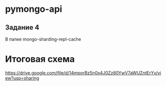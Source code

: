 # pymongo-api

## Задание 4

В папке mongo-sharding-repl-cache

# Итоговая схема
https://drive.google.com/file/d/14mporBz5n0x4J0Zz80YwV7aWUZntErYv/view?usp=sharing